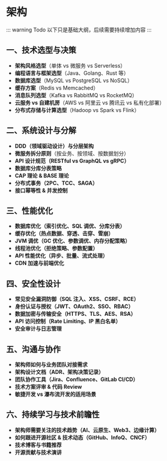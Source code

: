 # 架构

::: warning Todo
以下只是基础大纲，后续需要持续增加内容
:::

## **一、技术选型与决策**
- **架构风格选型**（单体 vs 微服务 vs Serverless）
- **编程语言与框架选型**（Java、Golang、Rust 等）
- **数据库选型**（MySQL vs PostgreSQL vs NoSQL）
- **缓存方案**（Redis vs Memcached）
- **消息队列选型**（Kafka vs RabbitMQ vs RocketMQ）
- **云服务 vs 自建机房**（AWS vs 阿里云 vs 腾讯云 vs 私有化部署）
- **分布式存储与计算选型**（Hadoop vs Spark vs Flink）

## **二、系统设计与分解**
- **DDD（领域驱动设计）与分层架构**
- **微服务拆分原则**（按业务、按领域、按数据划分）
- **API 设计规范（RESTful vs GraphQL vs gRPC）**
- **数据库分库分表策略**
- **CAP 理论 & BASE 理论**
- **分布式事务（2PC、TCC、SAGA）**
- **接口幂等性 & 并发控制**

## **三、性能优化**
- **数据库优化（索引优化、SQL 调优、分库分表）**
- **缓存优化（热点数据、穿透、击穿、雪崩）**
- **JVM 调优（GC 优化、参数调优、内存分配策略）**
- **线程池优化（拒绝策略、参数配置）**
- **API 性能优化（异步、批量、流式处理）**
- **CDN 加速与前端优化**

## **四、安全性设计**
- **常见安全漏洞防御（SQL 注入、XSS、CSRF、RCE）**
- **身份认证与授权（JWT、OAuth2、SSO、RBAC）**
- **数据加密与传输安全（HTTPS、TLS、AES、RSA）**
- **API 访问控制（Rate Limiting、IP 黑白名单）**
- **安全审计与日志管理**

## **五、沟通与协作**
- **架构师如何与业务团队对接需求**
- **架构设计文档（ADR、架构决策记录）**
- **团队协作工具（Jira、Confluence、GitLab CI/CD）**
- **技术方案评审 & 代码 Review**
- **敏捷开发 vs 瀑布流开发的适用场景**

## **六、持续学习与技术前瞻性**
- **架构师需要关注的技术趋势（AI、云原生、Web3、边缘计算）**
- **如何跟进开源社区 & 技术动态（GitHub、InfoQ、CNCF）**
- **技术博客与书籍推荐**
- **开源贡献与技术演讲**